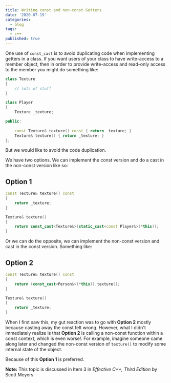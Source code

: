 ```yaml
---
title: Writing const and non-const Getters
date: '2020-07-19'
categories:
  - blog
tags:
  - c++
published: true
---
```

One use of `const_cast` is to avoid duplicating code when implementing getters in a class. If you want users of your class to have write-access to a member object, then in order to provide write-access and read-only access to the member you might do something like:

```cpp
class Texture
{
    // lots of stuff
}

class Player
{
    Texture _texture;

public:
    
    const Texture& texture() const { return _texture; }
    Texture& texture() { return _texture; }
};
```

But we would like to avoid the code duplication. 

We have two options. We can implement the const version and do a cast in the non-const version like so:

## Option 1
```cpp
const Texture& texture() const 
{ 
	return _texture; 
}

Texture& texture() 
{
    return const_cast<Texture&>(static_cast<const Player&>(*this));
}
```

Or we can do the opposite, we can implement the non-const version and cast in the const version. Something like:

## Option 2
```cpp
const Texture& texture() const
{ 
    return (const_cast<Person&>(*this)).texture();
}

Texture& texture() 
{ 
	return _texture; 
}
```

When I first saw this, my gut reaction was to go with **Option 2** mostly because casting away the const felt wrong. However, what I didn't immediately realize is that **Option 2** is calling a non-const function within a const context, which is even worse!. For example, imagine someone came along later and changed the non-const version of `texture()` to modify some internal state of the object.

Because of this **Option 1** is preferred.

**Note:** This topic is discussed in Item 3 in *Effective C++, Third Edition* by Scott Meyers
